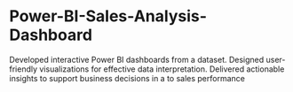 # Power-BI-Sales-Analysis-Dashboard
Developed interactive Power BI dashboards from a dataset.
Designed user-friendly visualizations for effective data interpretation.
Delivered actionable insights to support business decisions in a to sales performance
